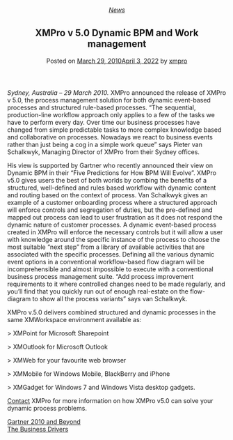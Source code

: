 <div class="large-9 col">
<article class="post-278 post type-post status-publish format-standard has-post-thumbnail hentry category-news tag-bpm" id="post-278">
<div class="article-inner">
<header class="entry-header">
<div class="entry-header-text entry-header-text-top text-center">
<h6 class="entry-category is-xsmall"><a href="https://xmpro.com/category/news/" rel="category tag">News</a></h6><h1 class="entry-title">XMPro v 5.0 Dynamic BPM and Work management</h1><div class="entry-divider is-divider small"></div>
<div class="entry-meta uppercase is-xsmall">
<span class="posted-on">Posted on <a href="https://xmpro.com/xmpro-v-5-0-dynamic-bpm-and-work-management/" rel="bookmark"><time class="entry-date published" datetime="2010-03-29T06:31:12+00:00">March 29, 2010</time><time class="updated" datetime="2022-04-03T23:49:37+00:00">April 3, 2022</time></a></span> <span class="byline">by <span class="meta-author vcard"><a class="url fn n" href="https://xmpro.com/author/xmpro/">xmpro</a></span></span> </div>
</div>
</header>
<div class="entry-content single-page">
<p><em>Sydney, Australia – 29 March 2010.</em> XMPro announced the release of XMPro v 5.0, the process management solution for both dynamic event-based processes and structured rule-based processes. “The sequential, production-line workflow approach only applies to a few of the tasks we have to perform every day. Over time our business processes have changed from simple predictable tasks to more complex knowledge based and collaborative on processes. Nowadays we react to business events rather than just being a cog in a simple work queue” says Pieter van Schalkwyk, Managing Director of XMPro from their Sydney offices.</p>
<p>His view is supported by Gartner who recently announced their view on Dynamic BPM in their “Five Predictions for How BPM Will Evolve”. XMPro v5.0 gives users the best of both worlds by combing the benefits of a structured, well-defined and rules based workflow with dynamic content and routing based on the context of process. Van Schalkwyk gives an example of a customer onboarding process where a structured approach will enforce controls and segregation of duties, but the pre-defined and mapped out process can lead to user frustration as it does not respond the dynamic nature of customer processes. A dynamic event-based process created in XMPro will enforce the necessary controls but it will allow a user with knowledge around the specific instance of the process to choose the most suitable “next step” from a library of available activities that are associated with the specific processes. Defining all the various dynamic event options in a conventional workflow-based flow diagram will be incomprehensible and almost impossible to execute with a conventional business process management suite. “Add process improvement requirements to it where controlled changes need to be made regularly, and you’ll find that you quickly run out of enough real-estate on the flow-diagram to show all the process variants” says van Schalkwyk.</p>
<p>XMPro v.5.0 delivers combined structured and dynamic processes in the same XMWorkspace environment available as:</p>
<p>&gt; XMPoint for Microsoft Sharepoint</p>
<p>&gt; XMOutlook for Microsoft Outlook</p>
<p>&gt; XMWeb for your favourite web browser</p>
<p>&gt; XMMobile for Windows Mobile, BlackBerry and iPhone</p>
<p>&gt; XMGadget for Windows 7 and Windows Vista desktop gadgets.</p>
<p><a href="https://xmpro.com/about-us/contact-us/">Contact</a> XMPro for more information on how XMPro v5.0 can solve your dynamic process problems.</p>
<div class="blog-share text-center"><div class="is-divider medium"></div><div class="social-icons share-icons share-row relative"><a aria-label="Share on WhatsApp" class="icon button circle is-outline tooltip whatsapp show-for-medium" data-action="share/whatsapp/share" href="whatsapp://send?text=XMPro%20v%205.0%20Dynamic%20BPM%20and%20Work%20management - https://xmpro.com/xmpro-v-5-0-dynamic-bpm-and-work-management/" title="Share on WhatsApp"><i class="icon-whatsapp"></i></a><a aria-label="Share on Facebook" class="icon button circle is-outline tooltip facebook" data-label="Facebook" href="https://www.facebook.com/sharer.php?u=https://xmpro.com/xmpro-v-5-0-dynamic-bpm-and-work-management/" onclick="window.open(this.href,this.title,'width=500,height=500,top=300px,left=300px'); return false;" rel="noopener nofollow" target="_blank" title="Share on Facebook"><i class="icon-facebook"></i></a><a aria-label="Share on Twitter" class="icon button circle is-outline tooltip twitter" href="https://twitter.com/share?url=https://xmpro.com/xmpro-v-5-0-dynamic-bpm-and-work-management/" onclick="window.open(this.href,this.title,'width=500,height=500,top=300px,left=300px'); return false;" rel="noopener nofollow" target="_blank" title="Share on Twitter"><i class="icon-twitter"></i></a><a aria-label="Email to a Friend" class="icon button circle is-outline tooltip email" href="/cdn-cgi/l/email-protection#d6e9a5a3b4bcb3b5a2eb8e9b86a4b9f3e4e6a0f3e4e6e3f8e6f3e4e692afb8b7bbbfb5f3e4e694869bf3e4e6b7b8b2f3e4e681b9a4bdf3e4e6bbb7b8b7b1b3bbb3b8a2f0b4b9b2afeb95beb3b5bdf3e4e6a2bebfa5f3e4e6b9a3a2f3e597f3e4e6bea2a2a6a5f3e597f3e490f3e490aebba6a4b9f8b5b9bbf3e490aebba6a4b9fba0fbe3fbe6fbb2afb8b7bbbfb5fbb4a6bbfbb7b8b2fba1b9a4bdfbbbb7b8b7b1b3bbb3b8a2f3e490" rel="nofollow" title="Email to a Friend"><i class="icon-envelop"></i></a><a aria-label="Pin on Pinterest" class="icon button circle is-outline tooltip pinterest" href="https://pinterest.com/pin/create/button?url=https://xmpro.com/xmpro-v-5-0-dynamic-bpm-and-work-management/&amp;media=https://xmpro.com/wp-content/uploads/2020/04/Company-Profile.png&amp;description=XMPro%20v%205.0%20Dynamic%20BPM%20and%20Work%20management" onclick="window.open(this.href,this.title,'width=500,height=500,top=300px,left=300px'); return false;" rel="noopener nofollow" target="_blank" title="Pin on Pinterest"><i class="icon-pinterest"></i></a><a aria-label="Share on LinkedIn" class="icon button circle is-outline tooltip linkedin" href="https://www.linkedin.com/shareArticle?mini=true&amp;url=https://xmpro.com/xmpro-v-5-0-dynamic-bpm-and-work-management/&amp;title=XMPro%20v%205.0%20Dynamic%20BPM%20and%20Work%20management" onclick="window.open(this.href,this.title,'width=500,height=500,top=300px,left=300px'); return false;" rel="noopener nofollow" target="_blank" title="Share on LinkedIn"><i class="icon-linkedin"></i></a></div></div></div>
<nav class="navigation-post" id="nav-below" role="navigation">
<div class="flex-row next-prev-nav bt bb">
<div class="flex-col flex-grow nav-prev text-left">
<div class="nav-previous"><a href="https://xmpro.com/gartner-2010-and-beyond/" rel="prev"><span class="hide-for-small"><i class="icon-angle-left"></i></span> Gartner 2010 and Beyond</a></div>
</div>
<div class="flex-col flex-grow nav-next text-right">
<div class="nav-next"><a href="https://xmpro.com/the-business-drivers/" rel="next">The Business Drivers <span class="hide-for-small"><i class="icon-angle-right"></i></span></a></div> </div>
</div>
</nav>
</div>
</article>
<div class="comments-area" id="comments">
</div>
</div>